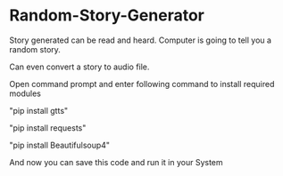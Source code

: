 # Random-Story-Generator
Story generated can be read and heard. Computer is going to tell you a random story. 

Can even convert a story to audio file.

Open command prompt and enter following command to install required modules

"pip install gtts"

"pip install requests"

"pip install Beautifulsoup4"

And now you can save this code and run it in your System
